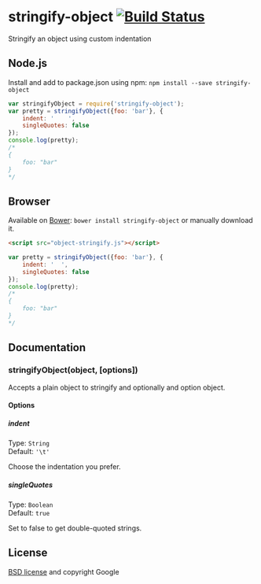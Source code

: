 # stringify-object [![Build Status](https://secure.travis-ci.org/yeoman/stringify-object.png?branch=master)](http://travis-ci.org/yeoman/stringify-object)

Stringify an object using custom indentation


## Node.js

Install and add to package.json using npm: `npm install --save stringify-object`

```js
var stringifyObject = require('stringify-object');
var pretty = stringifyObject({foo: 'bar'}, {
    indent: '    ',
    singleQuotes: false
});
console.log(pretty);
/*
{
    foo: "bar"
}
*/
```

## Browser

Available on [Bower](https://github.com/twitter/bower): `bower install stringify-object`
 or manually download it.

```html
<script src="object-stringify.js"></script>
```

```js
var pretty = stringifyObject({foo: 'bar'}, {
    indent: '  ',
    singleQuotes: false
});
console.log(pretty);
/*
{
    foo: "bar"
}
*/
```



## Documentation

### stringifyObject(object, [options])

Accepts a plain object to stringify and optionally and option object.

#### Options

##### indent

Type: `String`  
Default: `'\t'`

Choose the indentation you prefer.

##### singleQuotes

Type: `Boolean`  
Default: `true`

Set to false to get double-quoted strings.


## License

[BSD license](http://opensource.org/licenses/bsd-license.php) and copyright Google

